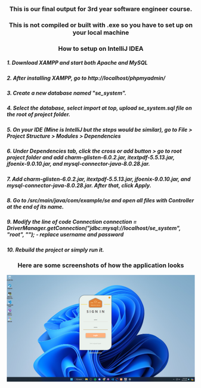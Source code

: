 <h3 align="center"> This is our final output for 3rd year software engineer course. </h3>

<h3 align="center"> This is not compiled or built with .exe so you have to set up on your local machine </h3>

<h3 align="center"> How to setup on IntelliJ IDEA </h3>
<h5> 1. Download XAMPP and start both Apache and MySQL </h5>
<h5> 2. After installing XAMPP, go to http://localhost/phpmyadmin/ </h5>
<h5> 3. Create a new database named "se_system". </h5>
<h5> 4. Select the database, select import at top, upload se_system.sql file on the root of project folder.  </h5>
<h5> 5. On your IDE (Mine is IntelliJ but the steps would be similar), go to File >  Project Structure >  Modules > Dependencies </h5>
<h5> 6. Under Dependencies tab, click the cross or add button > go to root project folder and add charm-glisten-6.0.2.jar, itextpdf-5.5.13.jar, jfoenix-9.0.10.jar, and mysql-connector-java-8.0.28.jar.  </h5>
<h5> 7. Add charm-glisten-6.0.2.jar, itextpdf-5.5.13.jar, jfoenix-9.0.10.jar, and mysql-connector-java-8.0.28.jar. After that, click Apply. </h5>
<h5> 8. Go to /src/main/java/com/example/se and open all files with Controller at the end of its name.   </h5>
<h5> 9. Modify the line of code Connection connection = DriverManager.getConnection("jdbc:mysql://localhost/se_system", "root", ""); - replace username and password</h5>
<h5> 10. Rebuild the project or simply run it. </h5>


<h3 align="center"> Here are some screenshots of how the application looks </h3>

![Alt text](/screenshots/1.png)
